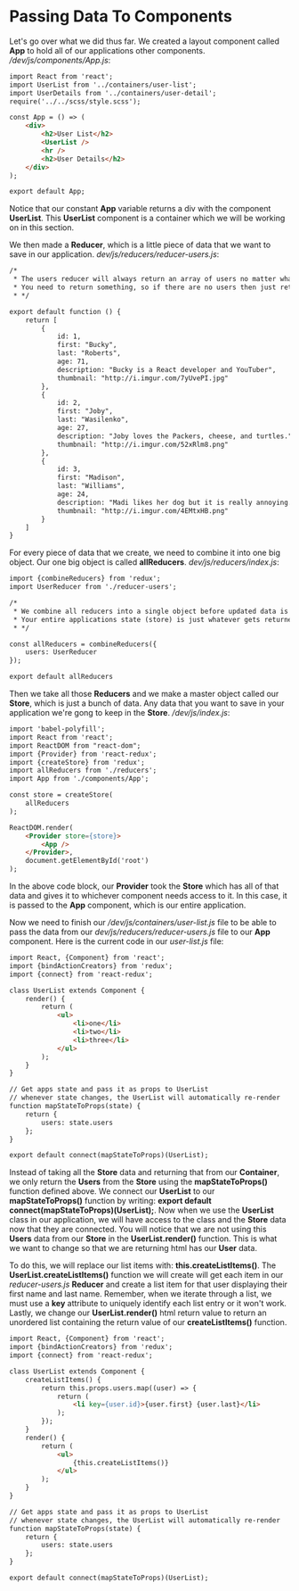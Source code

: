# Passing Data To Components

Let's go over what we did thus far. We created a layout component called **App** to hold all of our applications other components. */dev/js/components/App.js*:

```html
import React from 'react';
import UserList from '../containers/user-list';
import UserDetails from '../containers/user-detail';
require('../../scss/style.scss');

const App = () => (
    <div>
        <h2>User List</h2>
        <UserList />
        <hr />
        <h2>User Details</h2>
    </div>
);

export default App;

```

Notice that our constant **App** variable returns a div with the component **UserList**. This **UserList** component is a container which we will be working on in this section.

We then made a **Reducer**, which is a little piece of data that we want to save in our application. *dev/js/reducers/reducer-users.js*:

```html
/*
 * The users reducer will always return an array of users no matter what
 * You need to return something, so if there are no users then just return an empty array
 * */

export default function () {
    return [
        {
            id: 1,
            first: "Bucky",
            last: "Roberts",
            age: 71,
            description: "Bucky is a React developer and YouTuber",
            thumbnail: "http://i.imgur.com/7yUvePI.jpg"
        },
        {
            id: 2,
            first: "Joby",
            last: "Wasilenko",
            age: 27,
            description: "Joby loves the Packers, cheese, and turtles.",
            thumbnail: "http://i.imgur.com/52xRlm8.png"
        },
        {
            id: 3,
            first: "Madison",
            last: "Williams",
            age: 24,
            description: "Madi likes her dog but it is really annoying.",
            thumbnail: "http://i.imgur.com/4EMtxHB.png"
        }
    ]
}

```

For every piece of data that we create, we need to combine it into one big object. Our one big object is called **allReducers**. *dev/js/reducers/index.js*:

```html
import {combineReducers} from 'redux';
import UserReducer from './reducer-users';

/*
 * We combine all reducers into a single object before updated data is dispatched (sent) to store
 * Your entire applications state (store) is just whatever gets returned from all your reducers
 * */

const allReducers = combineReducers({
    users: UserReducer
});

export default allReducers
```

Then we take all those **Reducers** and we make a master object called our **Store**, which is just a bunch of data. Any data that you want to save in your application we're gong to keep in the **Store**. */dev/js/index.js*:

```html
import 'babel-polyfill';
import React from 'react';
import ReactDOM from "react-dom";
import {Provider} from 'react-redux';
import {createStore} from 'redux';
import allReducers from './reducers';
import App from './components/App';

const store = createStore(
    allReducers
);

ReactDOM.render(
    <Provider store={store}>
        <App />
    </Provider>,
    document.getElementById('root')
);

```

In the above code block, our **Provider** took the **Store** which has all of that data and gives it to whichever component needs access to it. In this case, it is passed to the **App** component, which is our entire application.

Now we need to finish our */dev/js/containers/user-list.js* file to be able to pass the data from our *dev/js/reducers/reducer-users.js* file to our **App** component. Here is the current code in our *user-list.js* file:

```html
import React, {Component} from 'react';
import {bindActionCreators} from 'redux';
import {connect} from 'react-redux';

class UserList extends Component {
    render() {
        return (
            <ul>
                <li>one</li>
                <li>two</li>
                <li>three</li>
            </ul>
        );
    }
}

// Get apps state and pass it as props to UserList
// whenever state changes, the UserList will automatically re-render
function mapStateToProps(state) {
    return {
        users: state.users
    };
}

export default connect(mapStateToProps)(UserList);
```

Instead of taking all the **Store** data and returning that from our **Container**, we only return the **Users** from the **Store** using the **mapStateToProps()** function defined above. We connect our **UserList** to our **mapStateToProps()** function by writing: **export default connect(mapStateToProps)(UserList);**. Now when we use the **UserList** class in our application, we will have access to the class and the **Store** data now that they are connected. You will notice that we are not using this **Users** data from our **Store** in the **UserList.render()** function. This is what we want to change so that we are returning html has our **User** data.

To do this, we will replace our list items with: **this.createListItems()**. The **UserList.createListItems()** function we will create will get each item in our *reducer-users.js* **Reducer** and create a list item for that user displaying their first name and last name. Remember, when we iterate through a list, we must use a **key** attribute to uniquely identify each list entry or it won't work. Lastly, we change our **UserList.render()** html return value to return an unordered list containing the return value of our **createListItems()** function.

```html
import React, {Component} from 'react';
import {bindActionCreators} from 'redux';
import {connect} from 'react-redux';

class UserList extends Component {
    createListItems() {
        return this.props.users.map((user) => {
            return (
                <li key={user.id}>{user.first} {user.last}</li>
            );
        });
    }
    render() {
        return (
            <ul>
                {this.createListItems()}
            </ul>
        );
    }
}

// Get apps state and pass it as props to UserList
// whenever state changes, the UserList will automatically re-render
function mapStateToProps(state) {
    return {
        users: state.users
    };
}

export default connect(mapStateToProps)(UserList);
```
